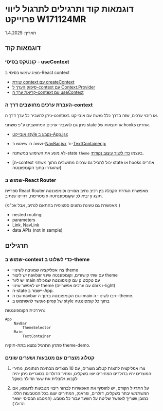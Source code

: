 # דוגמאות קוד ותרגילים לתרגול ליווי פרוייקט W171124MR

תאריך: 1.4.2025

## דוגמאות קוד

### קונטקס בסיסי - useContext

מציג שמוש בסיסי ב-React context

* [יצירת context עם createContext](useContext/src/App.jsx#L4)
* [סיפוק הערך ל-context עם Context.Provider](useContext/src/App.jsx#L11)
* [קריאת ערך ה-context עם useContext](useContext/src/components/Component2.jsx#L5)

### העברת ערכים מחושבים דרך ה-context

ניתן להעביר כל ערך דרך ה-context. או ריבוי ערכים, שזה בדרך כלל נעשה עם אובייקט.

ניתן גם להעביר ערכים המחושבים ע"פ משתני state או תוצאות של hooks אחרים.

* [אובייקט style נקבע ב-App.jsx](theme-demo/src/App.jsx#L9)
* נעשה בו שימוש ב-[NavBar.jsx](theme-demo/src/components/NavBar.jsx#L6) וב-[TextContainer.jx](theme-demo/src/components/TextContainer.jsx#L5)
* לא מונע את השימוש במשתנה-state `theme` בעצמו [כדי ליצור עיצוב נקודתי](theme-demo/src/components/NoteContainer.jsx#L7).

* [ה-context יכול להכיל גם ערכים מחושבים מתוך משתני state או hooks אחרים שהוגדרו בתוך הקומפוננטה]

### שמוש ב-React Router

ספריית React Router מאפשרת הגדרת הקבלה בין רכיב נתיב מסויים וקומפוננטה מסויימת, דהיינו שנתיב x יביא לכ שקומפוננתטה y תוצג.

(מאפשרת גם טעינת נתונים ספציפית בהתאם לנתיב, אבל אכ"מ.)

* nested routing
* parameters
* Link, NavLink
* data APIs (not in sample)

## תרגילים

### שמוש ב-context כדי לשלוט ב-theme

* צרו אפליקציה שמגיבה לשינויי theme
* יש ליצור navbar עם שתי קישורים, וקומפוננטה שינוי theme
* יש ליור main עם קומפוננטה שמכילה p עם טקסט
* יש לאפשר שינוי theme (עם ערכים אפשריים dark ו-light)
* ה-state יישמר ב-App.
* גם ה-navbar וגם הקומפוננטה בתוך ה-main יגיבו לשינויי ה-theme.
* אפשר להשתמש ב-prop של style בתוך כל קומפוננטה

היררכית הקומפוננטות:

```
App
	NavBar
		ThemeSelector
	Main
		TextContainer
```

פתרון התרגיל נמצא בתת-תיקיה theme-demo.

### קטלוג מוצרים עם מטבעות ושערים שונים

1. צרו אפליקציה להצגת קטלוג מוצרים, עם 10 מוצרים
מבחינת הנתונים, מחירי המוצרים יהיו בדולרים
המחירים יוצו בשקלים, ומחיר הדולרים בסוגריים
ניתן יהיה לקבוע גלובלית את שער הדולר בשקל

2. על התרגיל הקודם, יש להוסיף את האפשרות לבחור ריבוי מטבעות
לדוגמא, אם המשתמש יבחר בשקלים, דולרים, ופראנק, המחירים יוצגו בכל המטבעות הללו.
כמובן שצריך לאפשר שליטה על השער עבור כל מטבע.
(המטבע הבסיסי ישאר הדולר)